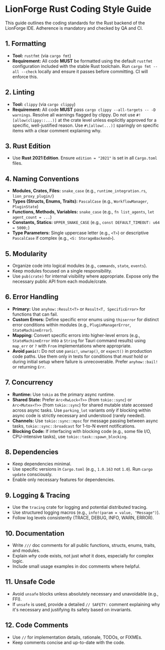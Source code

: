 # LionForge Rust Coding Style Guide

This guide outlines the coding standards for the Rust backend of the LionForge
IDE. Adherence is mandatory and checked by QA and CI.

## 1. Formatting

- **Tool:** `rustfmt` (via `cargo fmt`)
- **Requirement:** All code **MUST** be formatted using the default `rustfmt`
  configuration included with the stable Rust toolchain. Run
  `cargo fmt --all --check` locally and ensure it passes before committing. CI
  will enforce this.

## 2. Linting

- **Tool:** `clippy` (via `cargo clippy`)
- **Requirement:** All code **MUST** pass
  `cargo clippy --all-targets -- -D warnings`. Resolve all warnings flagged by
  clippy. Do not use `#![allow(clippy::...)]` at the crate level unless
  explicitly approved for a specific, well-justified reason. Use
  `#\[allow(...)]` sparingly on specific items with a clear comment explaining
  why.

## 3. Rust Edition

- Use **Rust 2021 Edition**. Ensure `edition = "2021"` is set in all
  `Cargo.toml` files.

## 4. Naming Conventions

- **Modules, Crates, Files:** `snake_case` (e.g., `runtime_integration.rs`,
  `lion_proxy_plugin/`)
- **Types (Structs, Enums, Traits):** `PascalCase` (e.g., `WorkflowManager`,
  `PluginState`)
- **Functions, Methods, Variables:** `snake_case` (e.g., `fn list_agents`,
  `let agent_count = ...`)
- **Constants, Statics:** `UPPER_SNAKE_CASE` (e.g.,
  `const DEFAULT_TIMEOUT: u64 = 5000;`)
- **Type Parameters:** Single uppercase letter (e.g., `<T>`) or descriptive
  `PascalCase` if complex (e.g., `<S: StorageBackend>`).

## 5. Modularity

- Organize code into logical modules (e.g., `commands`, `state`, `events`).
- Keep modules focused on a single responsibility.
- Use `pub(crate)` for internal visibility where appropriate. Expose only the
  necessary public API from each module/crate.

## 6. Error Handling

- **Primary:** Use `anyhow::Result<T>` or `Result<T, SpecificError>` for
  functions that can fail.
- **Custom Errors:** Define specific error enums using `thiserror` for distinct
  error conditions within modules (e.g., `PluginManagerError`,
  `StateMachineError`).
- **Mapping:** Convert specific errors into higher-level errors (e.g.,
  `StateMachineError` into a `String` for Tauri command results) using `map_err`
  or `?` with `From` implementations where appropriate.
- **Avoid `panic!`:** Do not use `panic!`, `unwrap()`, or `expect()` in
  production code paths. Use them only in tests for conditions that _must_ hold
  or during initial setup where failure is unrecoverable. Prefer `anyhow::bail!`
  or returning `Err`.

## 7. Concurrency

- **Runtime:** Use `tokio` as the primary async runtime.
- **Shared State:** Prefer `Arc<RwLock<T>>` (from `tokio::sync`) or
  `Arc<Mutex<T>>` (from `tokio::sync`) for shared mutable state accessed across
  async tasks. Use `parking_lot` variants _only_ if blocking within async code
  is strictly necessary and understood (rarely needed).
- **Channels:** Use `tokio::sync::mpsc` for message passing between async tasks,
  `tokio::sync::broadcast` for 1-to-N event notifications.
- **Blocking Code:** If interfacing with blocking code (e.g., some file I/O,
  CPU-intensive tasks), use `tokio::task::spawn_blocking`.

## 8. Dependencies

- Keep dependencies minimal.
- Use specific versions in `Cargo.toml` (e.g., `1.0.163` not `1.0`). Run
  `cargo update` consciously.
- Enable only necessary features for dependencies.

## 9. Logging & Tracing

- Use the `tracing` crate for logging and potential distributed tracing.
- Use structured logging macros (e.g., `info!(param = value, "Message")`).
- Follow log levels consistently (TRACE, DEBUG, INFO, WARN, ERROR).

## 10. Documentation

- Write `///` doc comments for all public functions, structs, enums, traits, and
  modules.
- Explain _why_ code exists, not just _what_ it does, especially for complex
  logic.
- Include small usage examples in doc comments where helpful.

## 11. Unsafe Code

- Avoid `unsafe` blocks unless absolutely necessary and unavoidable (e.g., FFI).
- If `unsafe` is used, provide a detailed `// SAFETY:` comment explaining why
  it's necessary and justifying its safety based on invariants.

## 12. Code Comments

- Use `//` for implementation details, rationale, TODOs, or FIXMEs.
- Keep comments concise and up-to-date with the code.
